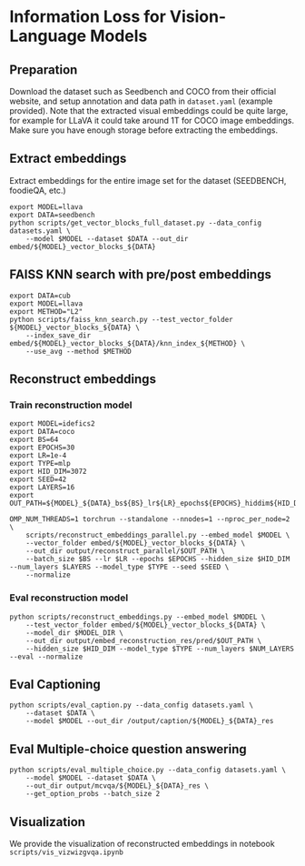 # Information Loss for Vision-Language Models
## Preparation
Download the dataset such as Seedbench and COCO from their official website, and setup annotation and data path in `dataset.yaml` (example provided).
Note that the extracted visual embeddings could be quite large, for example for LLaVA it could take around 1T for COCO image embeddings. Make sure you have enough storage before extracting the embeddings.
## Extract embeddings

Extract embeddings for the entire image set for the dataset (SEEDBENCH, foodieQA, etc.)

```
export MODEL=llava
export DATA=seedbench
python scripts/get_vector_blocks_full_dataset.py --data_config datasets.yaml \
    --model $MODEL --dataset $DATA --out_dir embed/${MODEL}_vector_blocks_${DATA}
```

## FAISS KNN search with pre/post embeddings
```
export DATA=cub
export MODEL=llava
export METHOD="L2"
python scripts/faiss_knn_search.py --test_vector_folder ${MODEL}_vector_blocks_${DATA} \
    --index_save_dir embed/${MODEL}_vector_blocks_${DATA}/knn_index_${METHOD} \
    --use_avg --method $METHOD
```

## Reconstruct embeddings
### Train reconstruction model
```
export MODEL=idefics2
export DATA=coco
export BS=64
export EPOCHS=30
export LR=1e-4
export TYPE=mlp
export HID_DIM=3072
export SEED=42
export LAYERS=16
export OUT_PATH=${MODEL}_${DATA}_bs${BS}_lr${LR}_epochs${EPOCHS}_hiddim${HID_DIM}_layers${LAYERS}_seed${SEED}_normalize

OMP_NUM_THREADS=1 torchrun --standalone --nnodes=1 --nproc_per_node=2 \
    scripts/reconstruct_embeddings_parallel.py --embed_model $MODEL \
    --vector_folder embed/${MODEL}_vector_blocks_${DATA} \
    --out_dir output/reconstruct_parallel/$OUT_PATH \
    --batch_size $BS --lr $LR --epochs $EPOCHS --hidden_size $HID_DIM --num_layers $LAYERS --model_type $TYPE --seed $SEED \
    --normalize 
```

### Eval reconstruction model
```
python scripts/reconstruct_embeddings.py --embed_model $MODEL \
    --test_vector_folder embed/${MODEL}_vector_blocks_${DATA} \
    --model_dir $MODEL_DIR \
    --out_dir output/embed_reconstruction_res/pred/$OUT_PATH \
    --hidden_size $HID_DIM --model_type $TYPE --num_layers $NUM_LAYERS --eval --normalize
```

## Eval Captioning
```
python scripts/eval_caption.py --data_config datasets.yaml \
    --dataset $DATA \
    --model $MODEL --out_dir /output/caption/${MODEL}_${DATA}_res
```

## Eval Multiple-choice question answering
```
python scripts/eval_multiple_choice.py --data_config datasets.yaml \
    --model $MODEL --dataset $DATA \
    --out_dir output/mcvqa/${MODEL}_${DATA}_res \
    --get_option_probs --batch_size 2
```

## Visualization
We provide the visualization of reconstructed embeddings in notebook `scripts/vis_vizwizgvqa.ipynb`